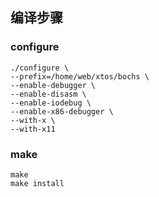## 编译步骤
### configure
```
./configure \
--prefix=/home/web/xtos/bochs \
--enable-debugger \
--enable-disasm \
--enable-iodebug \
--enable-x86-debugger \
--with-x \
--with-x11
```

### make
```
make
make install
```